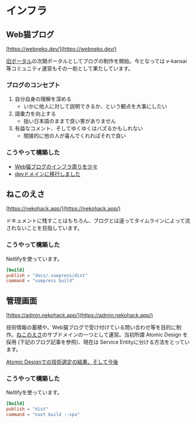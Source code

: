 # インフラ

## Web猫ブログ

[https://webneko.dev/](https://webneko.dev/)

[旧ポータル](https://github.com/jiyuujin/portal)の次期ポータルとしてブログの制作を開始。今となっては v-kansai等コミュニティ運営もその一助として果たしています。

### ブログのコンセプト

1. 自分自身の理解を深める
   - いかに他人に対して説明できるか、という観点を大事にしたい
2. 語彙力を向上する
   - 拙い日本語のままで良い筈がありません
3. 有益なコメント、そしてゆくゆくはバズるかもしれない
   - 間接的に他の人が喜んでくれればそれで良い

### こうやって構築した

- [Web猫ブログのインフラ周りを少々](https://webneko.dev/posts/deploy-webneko-blog-to-fargate-in-ecs)
- [devドメインに移行しました](https://webneko.dev/posts/migrated-to-dev-domain-on-webneko-blog)

## ねこのえさ

[https://nekohack.app/](https://nekohack.app/)

ドキュメントに残すことはもちろん、ブログとは違ってタイムラインによって流されないことを目指しています。

### こうやって構築した

Netlifyを使っています。

```toml
[build]
publish = "docs/.vuepress/dist"
command = "vuepress build"
```

## 管理画面

[https://admin.nekohack.app/](https://admin.nekohack.app/)

技術情報の蓄積や、Web猫ブログで受け付けている問い合わせ等を目的に制作。[ねこのえさ](https://nekohack.app/)のサブドメインの一つとして運営。当初所謂 Atomic Design を採用 (下記のブログ記事を参照)、現在は Service Entityに分ける方法をとっています。

[Atomic Designでの技術選定の結果、そして今後](https://webneko.dev/posts/doing-my-best-to-atomic-design-on-advent-calendar-2018)

### こうやって構築した

Netlifyを使っています。

```toml
[build]
publish = "dist"
command = "nuxt build --spa"
```
